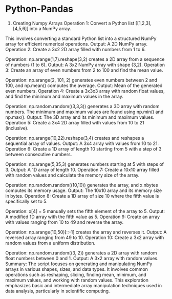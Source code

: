 # Python-Pandas

1. Creating Numpy Arrays
Operation 1: Convert a Python list [[1,2,3],[4,5,6]] into a NumPy array.

This involves converting a standard Python list into a structured NumPy array for efficient numerical operations.
Output: A 2D NumPy array.
Operation 2: Create a 3x2 2D array filled with numbers from 1 to 6.

Operation: np.arange(1,7).reshape(3,2) creates a 2D array from a sequence of numbers (1 to 6).
Output: A 3x2 NumPy array with shape (3,2).
Operation 3: Create an array of even numbers from 2 to 100 and find the mean value.

Operation: np.arange(2, 101, 2) generates even numbers between 2 and 100, and np.mean() computes the average.
Output: Mean of the generated even numbers.
Operation 4: Create a 3x3x3 array with random float values, and find the minimum and maximum values in the array.

Operation: np.random.random((3,3,3)) generates a 3D array with random numbers. The minimum and maximum values are found using np.min() and np.max().
Output: The 3D array and its minimum and maximum values.
Operation 5: Create a 3x4 2D array filled with values from 10 to 21 (inclusive).

Operation: np.arange(10,22).reshape(3,4) creates and reshapes a sequential array of values.
Output: A 3x4 array with values from 10 to 21.
Operation 6: Create a 1D array of length 10 starting from 5 with a step of 3 between consecutive numbers.

Operation: np.arange(5,35,3) generates numbers starting at 5 with steps of 3.
Output: A 1D array of length 10.
Operation 7: Create a 10x10 array filled with random values and calculate the memory size of the array.

Operation: np.random.random((10,10)) generates the array, and x.nbytes computes its memory usage.
Output: The 10x10 array and its memory size in bytes.
Operation 8: Create a 1D array of size 10 where the fifth value is specifically set to 5.

Operation: x[4] = 5 manually sets the fifth element of the array to 5.
Output: A modified 1D array with the fifth value as 5.
Operation 9: Create an array with values ranging from 10 to 49 and reverse the array.

Operation: np.arange(10,50)[::-1] creates the array and reverses it.
Output: A reversed array ranging from 49 to 10.
Operation 10: Create a 3x2 array with random values from a uniform distribution.

Operation: np.random.random((3, 2)) generates a 2D array with random float numbers between 0 and 1.
Output: A 3x2 array with random values.
Summary:
The script focuses on generating and manipulating NumPy arrays in various shapes, sizes, and data types.
It involves common operations such as reshaping, slicing, finding mean, minimum, and maximum values, and working with random values.
This exploration emphasizes basic and intermediate array manipulation techniques used in data analysis, particularly in scientific computing.
